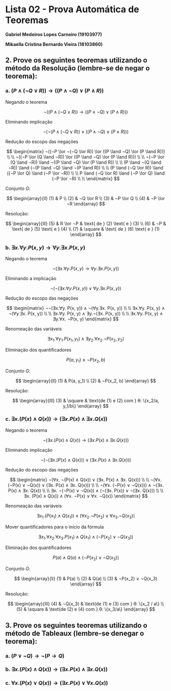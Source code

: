 # Lista 02 - Prova Automática de Teoremas

**Gabriel Medeiros Lopes Carneiro (19103977)**

**Mikaella Cristina Bernardo Vieira (18103860)**

## 2. Prove os seguintes teoremas utilizando o método da Resolução (lembre-se de negar o teorema):

### a. $(P ∧ (¬Q ∨ R)) → ((P ∧ ¬Q) ∨ (P ∧ R))$

Negando o teorema

$$
¬((P \land (¬Q \lor R)) \to ((P \land ¬Q) \lor (P \land R)))
$$

Eliminando implicação

$$
¬(¬(P \land (¬Q \lor R)) \lor ((P \land ¬Q) \lor (P \land R)))
$$

Redução do escopo das negações

$$
\begin{matrix}
¬((¬P \lor ¬(¬Q \lor R)) \lor ((P \land ¬Q) \lor (P \land R))) \\ \\
¬((¬P \lor (Q \land ¬R)) \lor ((P \land ¬Q) \lor (P \land R))) \\ \\
¬(¬P \lor (Q \land ¬R)) \land ¬((P \land ¬Q) \lor (P \land R)) \\ \\
(P \land ¬(Q \land ¬R)) \land (¬(P \land ¬Q) \land ¬(P \land R)) \\ \\
(P \land (¬Q \lor R)) \land ((¬P \lor Q) \land (¬P \lor ¬R)) \\ \\
P \land (¬Q \lor R) \land (¬P \lor Q) \land (¬P \lor ¬R) \\ \\
\end{matrix}
$$

Conjunto $G$:

$$
\begin{array}{ll}
(1)     &   P \\
(2)     &   ¬Q \lor R \\
(3)     &   ¬P \lor Q \\
(4)     &   ¬P \lor ¬R
\end{array}
$$

Resolução:

$$
\begin{array}{lll}
(5)     &   R \lor ¬P   & \text{ de } (2) \text{ e } (3) \\
(6)     &   ¬P          & \text{ de } (5) \text{ e } (4) \\
(7)     &   \square         & \text{ de } (6) \text{ e } (1)
\end{array}
$$

### b. $∃x.∀y. P(x, y) → ∀y.∃x. P(x, y)$

Negando o teorema

$$
¬(∃x.∀y. P(x, y) → ∀y.∃x. P(x, y))
$$

Eliminando a implicação

$$
¬(¬(∃x.∀y. P(x, y)) ∨ ∀y.∃x. P(x, y))
$$

Redução do escopo das negações

$$
\begin{matrix}
¬¬(∃x.∀y. P(x, y)) ∧ ¬(∀y.∃x. P(x, y)) \\ \\
∃x.∀y. P(x, y) ∧ ¬(∀y.∃x. P(x, y)) \\ \\
∃x.∀y. P(x, y) ∧ ∃y.¬(∃x. P(x, y)) \\ \\
∃x.∀y. P(x, y) ∧ ∃y.∀x. ¬P(x, y)
\end{matrix}
$$

Renomeação das variáveis

$$
∃x_1.∀y_1. P(x_1, y_1) ∧ ∃y_2.∀x_2. ¬P(x_2, y_2)
$$

Eliminação dos quantificadores

$$
P(a, y_1) ∧ ¬P(x_2, b)
$$

Conjunto $G$:

$$
\begin{array}{ll}
(1)     &   P(a, y_1)   \\
(2)     &   ¬P(x_2, b) 
\end{array}
$$

Resolução:

$$
\begin{array}{lll}
(3)     &   \square     &   \text{de (1) e (2) com } θ: \{x_2/a, y_1/b\}    
\end{array}
$$

### c. $∃x. (P(x) ∧ Q(x)) → (∃x. P(x) ∧ ∃x. Q(x))$

Negando o teorema

$$
¬(\exists x. (P(x) \land Q(x)) \to (∃ x. P(x) ∧ \exists x. Q(x)))
$$

Eliminando implicação

$$
¬(¬(\exists x. (P(x) \land Q(x))) ∨ (∃ x. P(x) ∧ \exists x. Q(x)))
$$

Redução do escopo das negações

$$
\begin{matrix}
¬(∀x. ¬(P(x) ∧ Q(x)) ∨ (∃x. P(x) ∧ ∃x. Q(x))) \\ \\
¬(∀x. (¬P(x) ∨ ¬Q(x)) ∨ (∃x. P(x) ∧ ∃x. Q(x))) \\ \\
¬(∀x. (¬P(x) ∨ ¬Q(x))) ∧ ¬(∃x. P(x) ∧ ∃x. Q(x)) \\ \\
∃x. ¬(¬P(x) ∨ ¬Q(x)) ∧ (¬(∃x. P(x)) ∨ ¬(∃x. Q(x))) \\ \\
∃x. (P(x) ∧ Q(x)) ∧ (∀x. ¬P(x) ∨ ∀x. ¬Q(x))
\end{matrix}
$$

Renomeação das variáveis    

$$
∃x_1. (P(x_1) ∧ Q(x_1)) ∧ (∀x_2. ¬P(x_2) ∨ ∀x_3. ¬Q(x_3))
$$

Mover quantificadores para o início da fórmula

$$
∃x_1.∀x_2.∀x_3. P(x_1) ∧ Q(x_1) ∧ (¬P(x_2) ∨ ¬Q(x_3))
$$

Eliminação dos quantificadores

$$
P(a) ∧ Q(a) ∧ (¬P(x_2) ∨ ¬Q(x_3))
$$

Conjunto $G$:

$$
\begin{array}{ll}
(1)     &   P(a)                \\
(2)     &   Q(a)                \\
(3)     &   ¬P(x_2) ∨ ¬Q(x_3) 
\end{array}
$$

Resolução:

$$
\begin{array}{lll}
(4)     &   ¬Q(x_3)   &   \text{de (1) e (3) com } θ: \{x_2 / a\} \\
(5)     &   \square   &   \text{de (2) e (4) com } θ: \{x_3/a\}
\end{array}
$$

## 3. Prove os seguintes teoremas utilizando o método de Tableaux (lembre-se denegar o teorema):

### a. $(P ∨ ¬Q) → ¬(P → Q)$


### b. $∃x.(P(x) ∧ Q(x)) → (∃x. P(x) ∧ ∃x. Q(x))$


### c. $∀x.(P(x) ∨ Q(x)) → (∃x. P(x) ∨ ∀x. Q(x))$